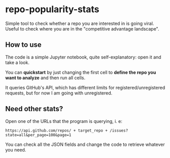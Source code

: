 # repo-popularity-stats

Simple tool to check whether a repo you are interested in is going viral. Useful to check where you are in the "competitive advantage landscape".

## How to use

The code is a simple Jupyter notebook, quite self-explanatory: open it and take a look. 

You can **quickstart** by just changing the first cell to **define the repo you want to analyze** and then run all cells.

It queries GitHub's API, which has different limits for registered/unregistered requests, but for now I am going with unregistered.

## Need other stats?

Open one of the URLs that the program is querying, i. e:

```
https://api.github.com/repos/ + target_repo + /issues?state=all&per_page=100&page=1
```

You can check all the JSON fields and change the code to retrieve whatever you need.
